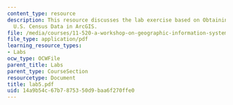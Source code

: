 ```yaml
---
content_type: resource
description: This resource discusses the lab exercise based on Obtaining and Using
  U.S. Census Data in ArcGIS.
file: /media/courses/11-520-a-workshop-on-geographic-information-systems-fall-2005/14a9b54c67b7875350d9baa6f270ffe0_lab5.pdf
file_type: application/pdf
learning_resource_types:
- Labs
ocw_type: OCWFile
parent_title: Labs
parent_type: CourseSection
resourcetype: Document
title: lab5.pdf
uid: 14a9b54c-67b7-8753-50d9-baa6f270ffe0
---
```

